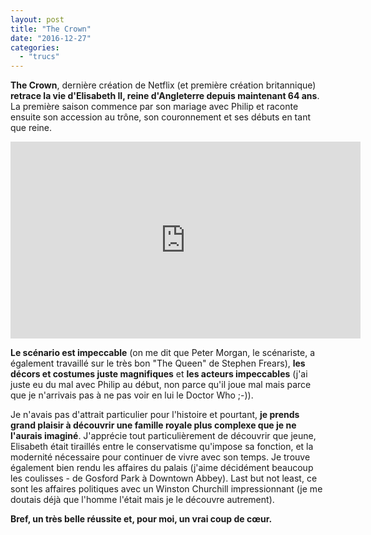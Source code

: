 ```yaml
---
layout: post
title: "The Crown"
date: "2016-12-27"
categories: 
  - "trucs"
---
```


**The Crown**, dernière création de Netflix (et première création britannique) **retrace la vie d'Elisabeth II, reine d'Angleterre depuis maintenant 64 ans**. La première saison commence par son mariage avec Philip et raconte ensuite son accession au trône, son couronnement et ses débuts en tant que reine.

<div class="center">
<iframe width="560" height="315" src="https://www.youtube.com/embed/6ALtagodbIs" frameborder="0" allowfullscreen></iframe>
</div>

**Le scénario est impeccable** (on me dit que Peter Morgan, le scénariste, a également travaillé sur le très bon "The Queen" de Stephen Frears), **les décors et costumes juste magnifiques** et **les acteurs impeccables** (j'ai juste eu du mal avec Philip au début, non parce qu'il joue mal mais parce que je n'arrivais pas à ne pas voir en lui le Doctor Who ;-)).

Je n'avais pas d'attrait particulier pour l'histoire et pourtant, **je prends grand plaisir à découvrir une famille royale plus complexe que je ne l'aurais imaginé**. J'apprécie tout particulièrement de découvrir que jeune, Elisabeth était tiraillés entre le conservatisme qu'impose sa fonction, et la modernité nécessaire pour continuer de vivre avec son temps. Je trouve également bien rendu les affaires du palais (j'aime décidément beaucoup les coulisses - de Gosford Park à Downtown Abbey). Last but not least, ce sont les affaires politiques avec un Winston Churchill impressionnant (je me doutais déjà que l'homme l'était mais je le découvre autrement).

**Bref, un très belle réussite et, pour moi, un vrai coup de cœur.**
